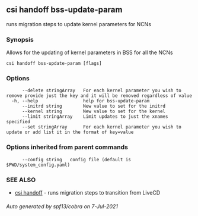 ## csi handoff bss-update-param

runs migration steps to update kernel parameters for NCNs

### Synopsis

Allows for the updating of kernel parameters in BSS for all the NCNs

```
csi handoff bss-update-param [flags]
```

### Options

```
      --delete stringArray   For each kernel parameter you wish to remove provide just the key and it will be removed regardless of value
  -h, --help                 help for bss-update-param
      --initrd string        New value to set for the initrd
      --kernel string        New value to set for the kernel
      --limit stringArray    Limit updates to just the xnames specified
      --set stringArray      For each kernel parameter you wish to update or add list it in the format of key=value
```

### Options inherited from parent commands

```
      --config string   config file (default is $PWD/system_config.yaml)
```

### SEE ALSO

* [csi handoff](csi_handoff.md)	 - runs migration steps to transition from LiveCD

###### Auto generated by spf13/cobra on 7-Jul-2021

